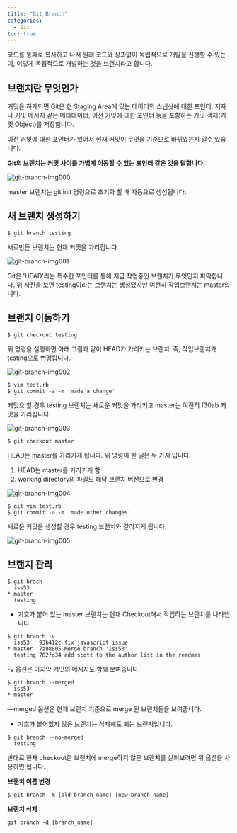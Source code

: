 ```yaml
---
title: "Git Branch"
categories: 
  - Git
toc: true
---
```


코드를 통째로 복사하고 나서 원래 코드와 상과없이 독립적으로 개발을 진행할 수 있는데, 이렇게 독립적으로 개발하는 것을 브랜치라고 합니다.

## 브랜치란 무엇인가

커밋을 하게되면 Git은 현 Staging Area에 있는 데이터의 스냅샷에 대한 포인터, 저자나 커밋 메시지 같은 메타데이터, 이전 커밋에 대한 포인터 등을 포함하는 커밋 객체(커밋 Object)를 저장합니다.

이전 커밋에 대한 포인터가 있어서 현재 커밋이 무엇을 기준으로 바뀌었는지 알수 있습니다.

**Git의 브랜치는 커밋 사이를 가볍게 이동할 수 있는 포인터 같은 것을 말합니다.**



![git-branch-img000]({{site.url}}/assets/images/git-branch-img000.png)

master 브랜치는 git init 명령으로 초기화 할 때 자동으로 생성됩니다.

## 새 브랜치 생성하기

```
$ git branch testing
```

새로만든 브랜치는 현재 커밋을 가리킵니다.

![git-branch-img001]({{site.url}}/assets/images/git-branch-img001.png)

Git은 'HEAD'라는 특수한 포인터를 통해 지금 작업중인 브랜치가 무엇인지 파악합니다.
위 사진을 보면 testing이라는 브랜치는 생성됐지만 여전히 작업브랜치는 master입니다.

## 브랜치 이동하기

```
$ git checkout testing
```

위 명령을 실행하면 아래 그림과 같이 HEAD가 가리키는 브랜치. 즉, 작업브랜치가 testing으로 변경됩니다.

![git-branch-img002]({{site.url}}/assets/images/git-branch-img002.png)

```
$ vim test.rb
$ git commit -a -m 'made a change'
```
커밋으 할 경우 testing 브랜치는 새로운 커밋을 가리키고
master는 여전히 f30ab 커밋을 가리킵니다.


![git-branch-img003]({{site.url}}/assets/images/git-branch-img003.png)

```
$ git checkout master
```

HEAD는 master를 가리키게 됩니다.
위 명령이 한 일은 두 가지 입니다.
1. HEAD는 master를 가리키게 함
2. working directory의 파일도 해당 브랜치 버전으로 변경

![git-branch-img004]({{site.url}}/assets/images/git-branch-img004.png)

```
$ git vim test.rb
$ git commit -a -m 'made other changes'
```

새로운 커밋을 생성할 경우 testing 브랜치와 갈라지게 됩니다.

![git-branch-img005]({{site.url}}/assets/images/git-branch-img005.png)

## 브랜치 관리

```
$ git brach
  iss53
* master
  testing
```

* 기호가 붙어 있는 master 브랜치는 현재 Checkout해서 작업하는 브랜치를 나타냅니다.

```
$ git branch -v
  iss53   93b412c fix javascript issue
* master  7a98805 Merge branch 'iss53'
  testing 782fd34 add scott to the author list in the readmes
```

-v 옵션은 마지막 커밋의 메시지도 함께 보여줍니다.

```
$ git branch --merged
  iss53
* master
```

—merged 옵션은 현재 브랜치 기준으로 merge 된 브랜치들을 보여줍니다.
* 기호가 붙어있지 않은 브랜치는 삭제해도 되는 브랜치입니다.

```
$ git branch --no-merged
  testing
```

반대로 현재 checkout한 브랜치에 merge하지 않은 브랜치를 살펴보려면 위 옵션을 사용하면 됩니다.

**브랜치 이름 변경**
```
$ git branch -m [old_branch_name] [new_branch_name]
```

**브랜치 삭제**
```
git branch -d [branch_name]
```